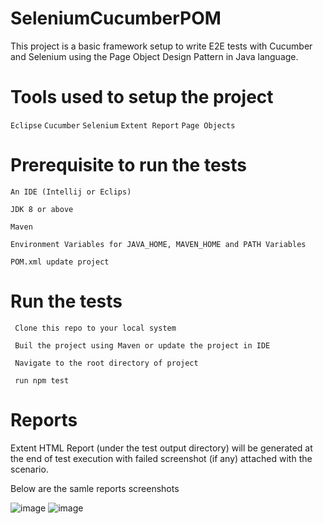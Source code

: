 
# SeleniumCucumberPOM


This project is a basic framework setup to write E2E tests with Cucumber and Selenium using the Page Object Design Pattern in Java language.

# Tools used to setup the project
  `Eclipse`
  `Cucumber`
  `Selenium`
  `Extent Report`
  `Page Objects`
  

# Prerequisite to run the tests
  `An IDE (Intellij or Eclips) `
  
  `JDK 8 or above`
   
  `Maven`
    
  `Environment Variables for JAVA_HOME, MAVEN_HOME and PATH Variables`
    
  `POM.xml update project`

# Run the tests
  ` Clone this repo to your local system`
  
  ` Buil the project using Maven or update the project in IDE`
  
  ` Navigate to the root directory of project`
  
  ` run npm test`

# Reports
  Extent HTML Report (under the test output directory) will be generated at the end of test execution with failed screenshot (if any) attached with the scenario. 
  
  Below are the samle reports screenshots
  
![image](https://user-images.githubusercontent.com/45149557/136865699-4eb4aec3-15ad-4360-bd85-fd9a3f91c818.png)
![image](https://user-images.githubusercontent.com/45149557/136913992-879df1f0-88fd-425f-868d-99604afdf024.png)


